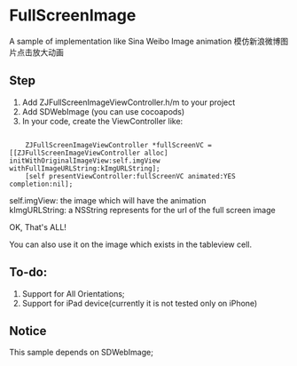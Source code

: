 FullScreenImage
===========
A sample of implementation like Sina Weibo Image animation
模仿新浪微博图片点击放大动画

Step
---
1. Add ZJFullScreenImageViewController.h/m to your project
2. Add SDWebImage (you can use cocoapods)
3. In your code, create the ViewController like:
<pre><code>
    ZJFullScreenImageViewController *fullScreenVC = [[ZJFullScreenImageViewController alloc] initWithOriginalImageView:self.imgView withFullImageURLString:kImgURLString];
    [self presentViewController:fullScreenVC animated:YES completion:nil];
</code></pre>

self.imgView: the image which will have the animation<br/>kImgURLString: a NSString represents for the url of the full screen image

OK, That's ALL!

You can also use it on the image which exists in the tableview cell.

To-do:
--
1. Support for All Orientations;
2. Support for iPad device(currently it is not tested only on iPhone)



Notice
-----
This sample depends on SDWebImage;

